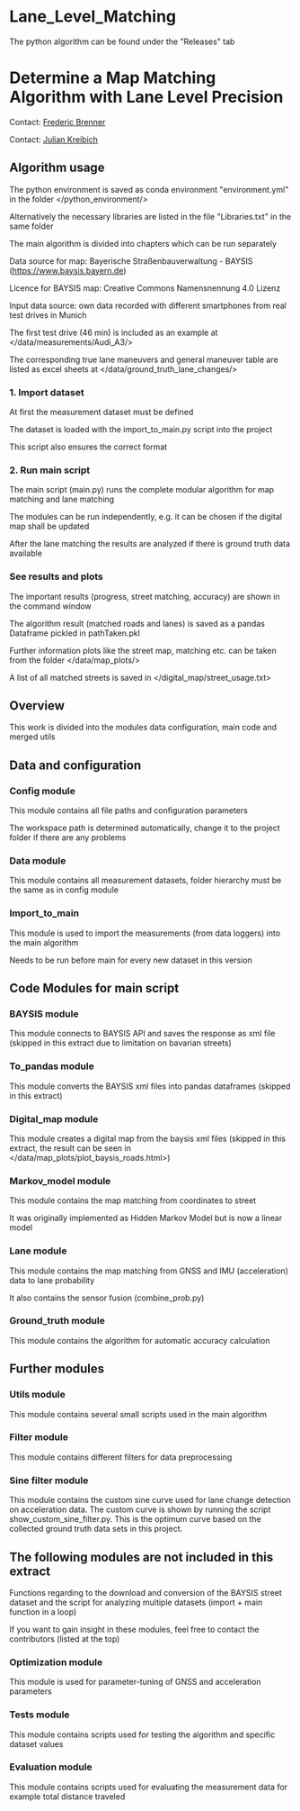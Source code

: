 # Lane_Level_Matching
The python algorithm can be found under the "Releases" tab


# Determine a Map Matching Algorithm with Lane Level Precision

Contact: [Frederic Brenner](mailto:frederic.brenner@tum.de)

Contact: [Julian Kreibich](mailto:julian.kreibich@tum.de)

## Algorithm usage
The python environment is saved as conda environment "environment.yml" in the folder </python_environment/>

Alternatively the necessary libraries are listed in the file "Libraries.txt" in the same folder

The main algorithm is divided into chapters which can be run separately

Data source for map: Bayerische Straßenbauverwaltung - BAYSIS (https://www.baysis.bayern.de)

Licence for BAYSIS map: Creative Commons Namensnennung 4.0 Lizenz

Input data source: own data recorded with different smartphones from real test drives in Munich

The first test drive (46 min) is included as an example at </data/measurements/Audi_A3/>

The corresponding true lane maneuvers and general maneuver table are listed as excel sheets at </data/ground_truth_lane_changes/>


### 1. Import dataset
At first the measurement dataset must be defined

The dataset is loaded with the import_to_main.py script into the project

This script also ensures the correct format


### 2. Run main script 
The main script (main.py) runs the complete modular algorithm for map matching and lane matching

The modules can be run independently, e.g. it can be chosen if the digital map shall be updated

After the lane matching the results are analyzed if there is ground truth data available

### See results and plots
The important results (progress, street matching, accuracy) are shown in the command window

The algorithm result (matched roads and lanes) is saved as a pandas Dataframe pickled in pathTaken.pkl

Further information plots like the street map, matching etc. can be taken from the folder </data/map_plots/>

A list of all matched streets is saved in </digital_map/street_usage.txt>


## Overview
This work is divided into the modules data configuration, main code and merged utils


## Data and configuration

### Config module
This module contains all file paths and configuration parameters

The workspace path is determined automatically, change it to the project folder if there are any problems

### Data module
This module contains all measurement datasets, folder hierarchy must be the same as in config module

### Import_to_main
This module is used to import the measurements (from data loggers) into the main algorithm

Needs to be run before main for every new dataset in this version


## Code Modules for main script

### BAYSIS module
This module connects to BAYSIS API and saves the response as xml file
(skipped in this extract due to limitation on bavarian streets)

### To_pandas module
This module converts the BAYSIS xml files into pandas dataframes (skipped in this extract)

### Digital_map module
This module creates a digital map from the baysis xml files (skipped in this extract, 
the result can be seen in </data/map_plots/plot_baysis_roads.html>)

### Markov_model module
This module contains the map matching from coordinates to street

It was originally implemented as Hidden Markov Model but is now a linear model

### Lane module
This module contains the map matching from GNSS and IMU (acceleration) data to lane probability

It also contains the sensor fusion (combine_prob.py)

### Ground_truth module
This module contains the algorithm for automatic accuracy calculation

## Further modules

### Utils module
This module contains several small scripts used in the main algorithm

### Filter module
This module contains different filters for data preprocessing

### Sine filter module
This module contains the custom sine curve used for lane change detection on acceleration data.
The custom curve is shown by running the script show_custom_sine_filter.py.
This is the optimum curve based on the collected ground truth data sets in this project.


## The following modules are not included in this extract
Functions regarding to the download and conversion of the BAYSIS street dataset
and the script for analyzing multiple datasets (import + main function in a loop)

If you want to gain insight in these modules, feel free to contact the contributors (listed at the top)

### Optimization module
This module is used for parameter-tuning of GNSS and acceleration parameters

### Tests module
This module contains scripts used for testing the algorithm and specific dataset values

### Evaluation module
This module contains scripts used for evaluating the measurement data for example total distance traveled
